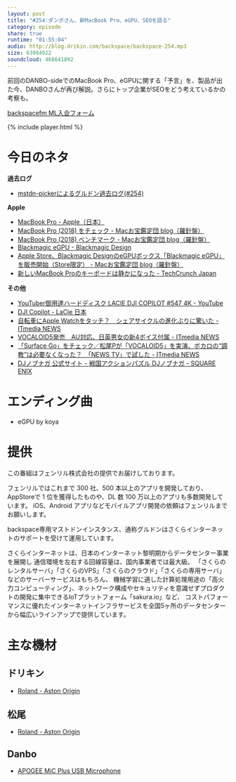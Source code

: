 ```yaml
---
layout: post
title: "#254:ダンボさん、新MacBook Pro、eGPU、SEOを語る"
category: episode
share: true
runtime: "01:55:04"
audio: http://blog.drikin.com/backspace/backspace-254.mp3
size: 63984922
soundcloud: 468641892
---
```


前回のDANBO-sideでのMacBook Pro、eGPUに関する「予言」を、製品が出た今、DANBOさんが再び解説。さらにトップ企業がSEOをどう考えているかの考察も。

[backspacefm ML入会フォーム](http://backspace.us11.list-manage.com/subscribe?u=09c933bd3997c1d16dbed156a&id=84b6529b91)

{% include player.html %}

# 今日のネタ
**過去ログ**
* [mstdn-pickerによるグルドン過去ログ(#254)](https://rbtnn.github.io/mstdn-picker/?instance=mstdn.guru&since_id=100375994050102073&max_id=100376455236271565)

**Apple**
* [MacBook Pro - Apple（日本）](https://www.apple.com/jp/macbook-pro/)
* [MacBook Pro (2018) をチェック - Macお宝鑑定団 blog（羅針盤）](http://www.macotakara.jp/blog/macintosh/entry-35334.html)
* [MacBook Pro (2018) ベンチマーク - Macお宝鑑定団 blog（羅針盤）](http://www.macotakara.jp/blog/macintosh/entry-35333.html)
* [Blackmagic eGPU - Blackmagic Design](https://www.blackmagicdesign.com/products/blackmagicegpu/)
* [Apple Store、Blackmagic DesignのeGPUボックス「Blackmagic eGPU」を販売開始（Store限定） - Macお宝鑑定団 blog（羅針盤）](http://www.macotakara.jp/blog/hardware/entry-35326.html)
* [新しいMacBook Proのキーボードは静かになった - TechCrunch Japan](https://jp.techcrunch.com/2018/07/13/2018-07-12-the-new-macbook-pro-keyboards-are-quieter-but-otherwise-unchanged/)

**その他**
* [YouTuber御用達ハードディスク LACIE DJI COPILOT #547 4K - YouTube](https://www.youtube.com/watch?v=rukPKn4BTgc)
* [DJI Copilot - LaCie 日本](https://www.lacie.com/jp/ja/products/dji-copilot/)
* [自転車にApple Watchをタッチ？　シェアサイクルの進化ぶりに驚いた - ITmedia NEWS](http://www.itmedia.co.jp/news/articles/1807/11/news121.html)
* [VOCALOID5発売　AU対応、日英男女の新4ボイス付属 - ITmedia NEWS](http://www.itmedia.co.jp/news/articles/1807/12/news074.html)
* [「Surface Go」をチェック／松尾Pが「VOCALOID5」を実演、ボカロの“調教”は必要なくなった？　「NEWS TV」で試した - ITmedia NEWS](http://www.itmedia.co.jp/news/articles/1807/13/news130.html)
* [DJノブナガ 公式サイト - 戦国アクションパズル DJノブナガ - SQUARE ENIX](http://dj-nobunaga.jp/)

# エンディング曲
* eGPU by koya

# 提供

この番組はフェンリル株式会社の提供でお届けしております。

フェンリルではこれまで 300 社、500 本以上のアプリを開発しており、AppStoreで 1 位を獲得したものや、DL 数 100 万以上のアプリも多数開発しています。
iOS、Android アプリなどモバイルアプリ開発の依頼はフェンリルまでお願いします。

backspace専用マストドンインスタンス、通称グルドンはさくらインターネットのサポートを受けて運用しています。

さくらインターネットは、日本のインターネット黎明期からデータセンター事業を展開し
通信環境を左右する回線容量は、国内事業者では最大級。
「さくらのレンタルサーバ」「さくらのVPS」「さくらのクラウド」「さくらの専用サーバ」などのサーバーサービスはもちろん、
機械学習に適した計算処理用途の「高火力コンピューティング」、ネットワーク構成やセキュリティを意識せずプロダクトの開発に集中できるIoTプラットフォーム「sakura.io」など、
コストパフォーマンスに優れたインターネットインフラサービスを全国5ヶ所のデータセンターから幅広いラインアップで提供しています。

# 主な機材

## ドリキン
* [Roland - Aston Origin](http://amzn.asia/1OwAZ0w)

## 松尾
* [Roland - Aston Origin](http://amzn.asia/1OwAZ0w)

## Danbo
* [APOGEE MiC Plus USB Microphone](http://amzn.asia/5tPVRTx)
